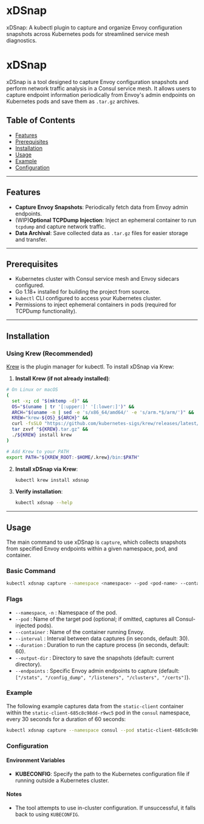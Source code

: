 # xDSnap
xDSnap: A kubectl plugin to capture and organize Envoy configuration snapshots across Kubernetes pods for streamlined service mesh diagnostics.

# xDSnap

xDSnap is a tool designed to capture Envoy configuration snapshots and perform network traffic analysis in a Consul service mesh. It allows users to capture endpoint information periodically from Envoy's admin endpoints on Kubernetes pods and save them as `.tar.gz` archives. 

## Table of Contents

- [Features](#features)
- [Prerequisites](#prerequisites)
- [Installation](#installation)
- [Usage](#usage)
- [Example](#example)
- [Configuration](#configuration)

---

## Features

- **Capture Envoy Snapshots**: Periodically fetch data from Envoy admin endpoints.
- (WIP)**Optional TCPDump Injection**: Inject an ephemeral container to run `tcpdump` and capture network traffic. 
- **Data Archival**: Save collected data as `.tar.gz` files for easier storage and transfer.

---

## Prerequisites

- Kubernetes cluster with Consul service mesh and Envoy sidecars configured.
- Go 1.18+ installed for building the project from source.
- `kubectl` CLI configured to access your Kubernetes cluster.
- Permissions to inject ephemeral containers in pods (required for TCPDump functionality).

---

## Installation
### Using Krew (Recommended)

[Krew](https://krew.sigs.k8s.io/) is the plugin manager for kubectl. To install xDSnap via Krew:


1. **Install Krew (if not already installed)**:

```bash
# On Linux or macOS
(
  set -x; cd "$(mktemp -d)" &&
  OS="$(uname | tr '[:upper:]' '[:lower:]')" &&
  ARCH="$(uname -m | sed -e 's/x86_64/amd64/' -e 's/arm.*$/arm/')" &&
  KREW="krew-${OS}_${ARCH}" &&
  curl -fsSLO "https://github.com/kubernetes-sigs/krew/releases/latest/download/${KREW}.tar.gz" &&
  tar zxvf "${KREW}.tar.gz" &&
  ./${KREW} install krew
)

# Add Krew to your PATH
export PATH="${KREW_ROOT:-$HOME/.krew}/bin:$PATH"
```

2. **Install xDSnap via Krew**:
    ```bash
   kubectl krew install xdsnap
    ```

3. **Verify installation**:
    ```bash
   kubectl xdsnap --help
    ```


---

## Usage

The main command to use xDSnap is `capture`, which collects snapshots from specified Envoy endpoints within a given namespace, pod, and container.

### Basic Command
```bash
kubectl xdsnap capture --namespace <namespace> --pod <pod-name> --container <container-name>
```

### Flags

- `--namespace`, `-n` : Namespace of the pod.
- `--pod` : Name of the target pod (optional; if omitted, captures all Consul-injected pods).
- `--container` : Name of the container running Envoy.
- `--interval` : Interval between data captures (in seconds, default: 30).
- `--duration` : Duration to run the capture process (in seconds, default: 60).
- `--output-dir` : Directory to save the snapshots (default: current directory).
- `--endpoints` : Specific Envoy admin endpoints to capture (default: `["/stats", "/config_dump", "/listeners", "/clusters", "/certs"]`).

### Example

The following example captures data from the `static-client` container within the `static-client-685c8c98dd-r9wc5` pod in the `consul` namespace, every 30 seconds for a duration of 60 seconds:

```bash
kubectl xdsnap capture --namespace consul --pod static-client-685c8c98dd-r9wc5 --container static-client --interval 30 --duration 60
```


### Configuration

#### Environment Variables
- **KUBECONFIG**: Specify the path to the Kubernetes configuration file if running outside a Kubernetes cluster.

#### Notes
- The tool attempts to use in-cluster configuration. If unsuccessful, it falls back to using `KUBECONFIG`.
